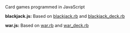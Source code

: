 Card games programmed in JavaScript

**blackjack.js:** Based on [blackjack.rb](https://github.com/rycz/card-games-rb/blob/master/blackjack.rb) and [blackjack_deck.rb](https://github.com/rycz/card-games-rb/blob/master/blackjack_deck.rb)

**war.js:** Based on [war.rb](https://github.com/rycz/card-games-rb/blob/master/war.rb) and [war_deck.rb](https://github.com/rycz/card-games-rb/blob/master/war_deck.rb)
